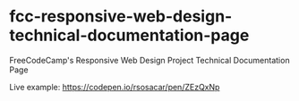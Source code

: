 # fcc-responsive-web-design-technical-documentation-page
FreeCodeCamp's Responsive Web Design Project Technical Documentation Page

Live example: https://codepen.io/rsosacar/pen/ZEzQxNp
